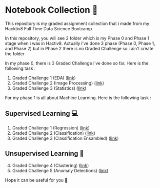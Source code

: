# Notebook Collection :notebook_with_decorative_cover:
This repository is my graded assignment collection that i made from my Hacktiv8 Full Time Data Science Bootcamp

In this repository, you will see 2 folder which is my Phase 0 and Phase 1 stage when i was in Hactiv8. Actually i've done 3 phase (Phase 0, Phase 1, and Phase 2) but in Phase 2 there is no Graded Challenge so i ain't create the folder

In my phase 0, there is 3 Graded Challenge i've done so far. Here is the following task :
1. Graded Challenge 1 (EDA) ([link](https://github.com/jofawj/NB-Collection/tree/master/Phase%200/Graded%20Challenge%201%20(Phase%200)))
2. Graded Challenge 2 (Image Processing) ([link](https://github.com/jofawj/NB-Collection/tree/master/Phase%200/Graded%20Challenge%202%20(Phase%200)))
3. Graded Challenge 3 (Statistics) ([link](https://github.com/jofawj/NB-Collection/tree/master/Phase%200/Graded%20Challenge%203%20(Phase%200)))

For my phase 1 is all about Machine Learning. Here is the following task :
## Supervised Learning :computer:
1. Graded Challenge 1 (Regression) ([link](https://github.com/jofawj/NB-Collection/tree/master/Phase%201/Graded%20Challenge%201%20(Phase%201)))
2. Graded Challenge 2 (Classification) ([link](https://github.com/jofawj/NB-Collection/tree/master/Phase%201/Graded%20Challenge%202%20(Phase%201)))
3. Graded Challenge 3 (Classification Ensambled) ([link](https://github.com/jofawj/NB-Collection/tree/master/Phase%201/Graded%20Challenge%203%20(Phase%201)))
## Unsupervised Learning :floppy_disk:
4. Graded Challenge 4 (Clustering) ([link](https://github.com/jofawj/NB-Collection/tree/master/Phase%201/Graded%20Challenge%204%20(Phase%201)))
5. Graded Challenge 5 (Anomaly Detections) ([link](https://github.com/jofawj/NB-Collection/tree/master/Phase%201/Graded%20Challenge%205%20(Phase%201)))

Hope it can be useful for you :smiling_face_with_three_hearts:
